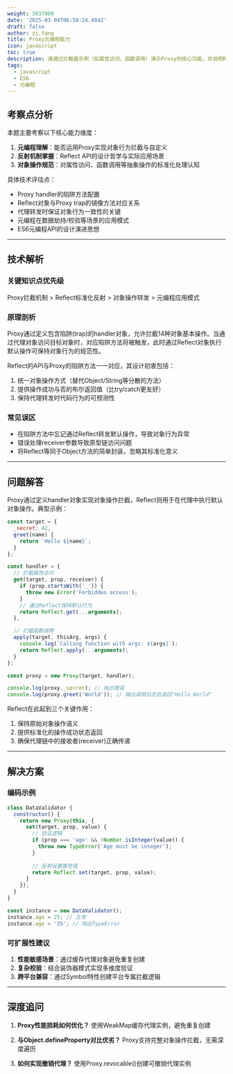 ```yaml
---
weight: 3037000
date: '2025-03-04T06:58:24.484Z'
draft: false
author: zi.Yang
title: Proxy元编程能力
icon: javascript
toc: true
description: 请通过拦截器示例（如属性访问、函数调用）演示Proxy的核心功能，并说明Reflect对象在代理操作中的协同作用及设计初衷。
tags:
  - javascript
  - ES6
  - 元编程
---
```


## 考察点分析

本题主要考察以下核心能力维度：

1. **元编程理解**：能否运用Proxy实现对象行为拦截与自定义
2. **反射机制掌握**：Reflect API的设计哲学与实际应用场景
3. **对象操作规范**：对属性访问、函数调用等抽象操作的标准化处理认知

具体技术评估点：

- Proxy handler的陷阱方法配置
- Reflect对象与Proxy trap的镜像方法对应关系
- 代理转发时保证对象行为一致性的关键
- 元编程在数据劫持/校验等场景的应用模式
- ES6元编程API的设计演进思想

---

## 技术解析

### 关键知识点优先级

Proxy拦截机制 > Reflect标准化反射 > 对象操作转发 > 元编程应用模式

### 原理剖析

Proxy通过定义包含陷阱(trap)的handler对象，允许拦截14种对象基本操作。当通过代理对象访问目标对象时，对应陷阱方法将被触发，此时通过Reflect对象执行默认操作可保持对象行为的规范性。

Reflect的API与Proxy的陷阱方法一一对应，其设计初衷包括：

1. 统一对象操作方式（替代Object/String等分散的方法）
2. 提供操作成功与否的布尔返回值（比try/catch更友好）
3. 保持代理转发时代码行为的可预测性

### 常见误区

- 在陷阱方法中忘记通过Reflect转发默认操作，导致对象行为异常
- 错误处理receiver参数导致原型链访问问题
- 将Reflect等同于Object方法的简单封装，忽略其标准化意义

---

## 问题解答

Proxy通过定义handler对象实现对象操作拦截，Reflect则用于在代理中执行默认对象操作。典型示例：

```javascript
const target = {
  _secret: 42,
  greet(name) {
    return `Hello ${name}`;
  }
};

const handler = {
  // 拦截属性访问
  get(target, prop, receiver) {
    if (prop.startsWith('_')) {
      throw new Error('Forbidden access');
    }
    // 通过Reflect保持默认行为
    return Reflect.get(...arguments);
  },

  // 拦截函数调用
  apply(target, thisArg, args) {
    console.log(`Calling function with args: ${args}`);
    return Reflect.apply(...arguments);
  }
};

const proxy = new Proxy(target, handler);

console.log(proxy._secret); // 抛出错误
console.log(proxy.greet('World')); // 输出调用日志后返回"Hello World"
```

Reflect在此起到三个关键作用：

1. 保持原始对象操作语义
2. 提供标准化的操作成功状态返回
3. 确保代理链中的接收者(receiver)正确传递

---

## 解决方案

### 编码示例

```javascript
class DataValidator {
  constructor() {
    return new Proxy(this, {
      set(target, prop, value) {
        // 验证逻辑
        if (prop === 'age' && !Number.isInteger(value)) {
          throw new TypeError('Age must be integer');
        }
        
        // 反射设置属性值
        return Reflect.set(target, prop, value);
      }
    });
  }
}

const instance = new DataValidator();
instance.age = 25; // 正常
instance.age = '25'; // 抛出TypeError
```

### 可扩展性建议

1. **性能敏感场景**：通过缓存代理对象避免重复创建
2. **复杂校验**：结合装饰器模式实现多维度验证
3. **跨平台兼容**：通过Symbol特性创建平台专属拦截逻辑

---

## 深度追问

1. **Proxy性能损耗如何优化？**
   使用WeakMap缓存代理实例，避免重复创建

2. **与Object.defineProperty对比优劣？**
   Proxy支持完整对象操作拦截，无需深度遍历

3. **如何实现撤销代理？**
   使用Proxy.revocable()创建可撤销代理实例
